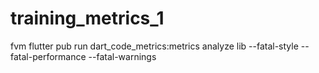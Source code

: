 # training_metrics_1

fvm flutter pub run dart_code_metrics:metrics analyze lib --fatal-style --fatal-performance --fatal-warnings